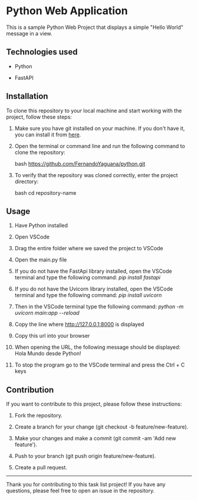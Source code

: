 # Python Web Application

This is a sample Python Web Project that displays a simple "Hello World" message in a view.

## Technologies used

- Python
  
- FastAPI

## Installation

To clone this repository to your local machine and start working with the project, follow these steps:

1. Make sure you have git installed on your machine. If you don't have it, you can install it from [here](https://git-scm.com/).

2. Open the terminal or command line and run the following command to clone the repository:

    bash
    https://github.com/FernandoYaguana/python.git
   
3. To verify that the repository was cloned correctly, enter the project directory:
   
    bash
    cd repository-name
    
## Usage

1. Have Python installed

2. Open VSCode

3. Drag the entire folder where we saved the project to VSCode

4. Open the main.py file 

5. If you do not have the FastApi library installed, open the VSCode terminal and type the following command: _pip install fastapi_

6. If you do not have the Uvicorn library installed, open the VSCode terminal and type the following command: _pip install uvicorn_

7. Then in the VSCode terminal type the following command: _python -m uvicorn main:app --reload_

8. Copy the line where http://127.0.0.1:8000 is displayed

9. Copy this url into your browser

10. When opening the URL, the following message should be displayed: Hola Mundo desde Python!

11. To stop the program go to the VSCode terminal and press the Ctrl + C keys  

## Contribution

If you want to contribute to this project, please follow these instructions:

1. Fork the repository.
   
2. Create a branch for your change (git checkout -b feature/new-feature).
   
3. Make your changes and make a commit (git commit -am 'Add new feature').
   
4. Push to your branch (git push origin feature/new-feature).
   
5. Create a pull request.

---

Thank you for contributing to this task list project! If you have any questions, please feel free to open an issue in the repository.
